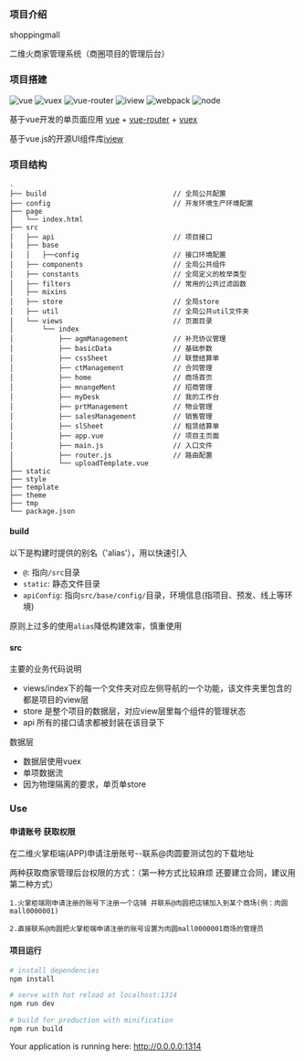 ### 项目介绍
shoppingmall

二维火商家管理系统（商圈项目的管理后台）

### 项目搭建
![vue](https://img.shields.io/badge/vue-v2.5.21-green.svg)
![vuex](https://img.shields.io/badge/vuex-v3.0.1-brightgreen.svg)
![vue-router](https://img.shields.io/badge/vue_router-v3.0.2-brightgreen.svg)
![iview](https://img.shields.io/badge/iview-v2.14.3-blue.svg)
![webpack](https://img.shields.io/badge/webpack-v3.12.0-blue.svg)
![node](https://img.shields.io/badge/node-v10.12.0-green.svg)

基于vue开发的单页面应用
[vue](https://cn.vuejs.org/v2/guide/) + [vue-router](https://router.vuejs.org/zh/) + [vuex](https://vuex.vuejs.org/)

基于vue.js的开源UI组件库[iview](https://www.iviewui.com/docs/guide/install)


### 项目结构

```
.
├── build                               // 全局公共配置
├── config                              // 开发环境生产环境配置
├── page
│   └── index.html
├── src
│   ├── api                             // 项目接口
|   ├── base
│   │   ├──config                       // 接口环境配置
│   ├── components                      // 全局公共组件
│   ├── constants                       // 全局定义的枚举类型
│   ├── filters                         // 常用的公共过滤函数
│   ├── mixins
│   ├── store                           // 全局store
│   ├── util                            // 全局公共util文件夹
│   └── views                           // 页面目录
│       └── index
│           ├── agmManagement           // 补充协议管理
│           ├── basicData               // 基础参数
│           ├── cssSheet                // 联营结算单
│           ├── ctManagement            // 合同管理
│           ├── home                    // 商场首页
│           ├── mnangeMent              // 招商管理
│           ├── myDesk                  // 我的工作台
│           ├── prtManagement           // 物业管理
│           ├── salesManagement         // 销售管理
│           ├── slSheet                 // 租赁结算单
│           ├── app.vue                 // 项目主页面
│           ├── main.js                 // 入口文件
│           ├── router.js               // 路由配置
│           └── uploadTemplate.vue
├── static
├── style
├── template
├── theme
├── tmp
└── package.json

```

#### build

以下是构建时提供的别名（'alias'），用以快速引入
- `@`: 指向`/src`目录
- `static`: 静态文件目录
- `apiConfig`: 指向`src/base/config/`目录，环境信息(指项目、预发、线上等环境)
  
原则上过多的使用`alias`降低构建效率，慎重使用

#### src

主要的业务代码说明
- views/index下的每一个文件夹对应左侧导航的一个功能，该文件夹里包含的都是项目的view层
- store 是整个项目的数据层，对应view层里每个组件的管理状态
- api 所有的接口请求都被封装在该目录下

数据层
- 数据层使用vuex
- 单项数据流
- 因为物理隔离的要求，单页单store

### Use

#### 申请账号 获取权限
在二维火掌柜端(APP)申请注册账号--联系@肉圆要测试包的下载地址

两种获取商家管理后台权限的方式：（第一种方式比较麻烦 还要建立合同，建议用第二种方式）

    1.火掌柜端刚申请注册的账号下注册一个店铺 并联系@肉圆把店铺加入到某个商场(例：肉圆mall0000001)

    2.直接联系@肉圆把火掌柜端申请注册的账号设置为肉圆mall0000001商场的管理员


#### 项目运行

```bash
# install dependencies
npm install

# serve with hot reload at localhost:1314
npm run dev

# build for production with minification
npm run build
```
Your application is running here: http://0.0.0.0:1314